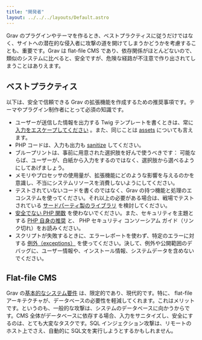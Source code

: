 ```yaml
---
title: "開発者"
layout: ../../../layouts/Default.astro
---
```


Grav のプラグインやテーマを作るとき、ベストプラクティスに従うだけではなく、サイトへの潜在的な侵入者に攻撃の道を開けてしまうかどうかを考慮することも、重要です。Grav は flat-file CMS であり、依存関係がほとんどないので、類似のシステムに比べると、安全ですが、危険な経路が不注意で作り出されてしまうことはありえます。

<h2 id="best-practices">ベストプラクティス</h2>

以下は、安全で信頼できる Grav の拡張機能を作成するための推奨事項です。テーマやプラグイン制作者にとって必須の知識です。

- ユーザーが送信した情報を出力する Twig テンプレートを書くときは、常に [入力をエスケープしてください](https://twig.symfony.com/doc/1.x/filters/escape.html) 。また、同じことは [assets](https://twig.symfony.com/doc/1.x/filters/raw.html) についても言えます。
- PHP コードは、入力も出力も [sanitize](https://php.net/manual/en/filter.filters.sanitize.php) してください。
- ブループリントは、事前に用意された選択肢を好んで使うべきです： 可能ならば、ユーザーが、白紙から入力をするのではなく、選択肢から選べるようにしてあげましょう。
- メモリやプロセッサの使用量が、拡張機能にどのような影響を与えるのかを意識し、不当にシステムリソースを消費しないようにしてください。
- テストされていないコードを書くのではなく、Grav の持つ機能と処理のエコシステムを使ってください。それ以上の必要がある場合は、戦場でテストされている [サードパーティ製のライブラリ](https://packagist.org/) を検討してください。
- [安全でない PHP 関数](https://www.owasp.org/index.php/PHP_Security_Cheat_Sheet#Other_Injection_Cheat_Sheet) を使わないでください。また、セキュリティを主題とする [PHP 自身の推奨](https://php.net/manual/en/security.php) と、 PHP セキュリティ コンソーシアム ガイド（リンク切れ）をお読みください。
- スクリプトが失敗するときに、エラーレポートを使わず、特定のエラーに対する [例外（exceptions）](https://php.net/manual/en/language.exceptions.php) を使ってください。決して、例外や公開範囲のデバッグに、ユーザー情報や、インストール情報、システムデータを含めないでください。

## Flat-file CMS

Grav の[基本的なシステム要件](../../01.basics/02.requirements/) は、限定的であり、現代的です。特に、 flat-file アーキテクチャが、データベースの必要性を軽減してくれます。これはメリットです。というのも、一般的な攻撃は、システムのデータベースに向かうからです。CMS 全体がデータベースに依存する場合、入力をサニタイズし、安全にするのは、とても大変なタスクです。SQL インジェクション攻撃は、リモートのホスト上でさえ、自動的に SQL文を実行しようとするかもしれません。

